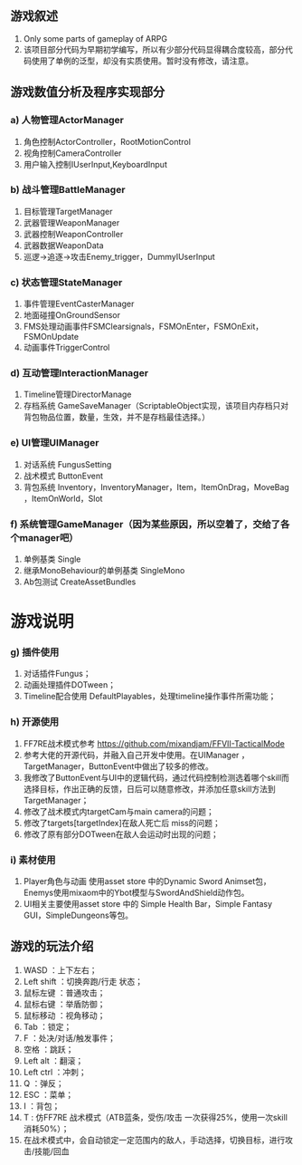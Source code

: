 ## 游戏叙述
1. Only some parts of gameplay of ARPG
1. 该项目部分代码为早期初学编写，所以有少部分代码显得耦合度较高，部分代码使用了单例的泛型，却没有实质使用。暂时没有修改，请注意。

## 游戏数值分析及程序实现部分


### a) 人物管理ActorManager
1. 角色控制ActorController，RootMotionControl
1. 视角控制CameraController
1. 用户输入控制IUserInput,KeyboardInput

### b)	战斗管理BattleManager
1. 目标管理TargetManager
1. 武器管理WeaponManager
1. 武器控制WeaponController
1. 武器数据WeaponData
1. 巡逻->追逐->攻击Enemy_trigger，DummyIUserInput

### c)	状态管理StateManager
1. 事件管理EventCasterManager
1. 地面碰撞OnGroundSensor
1. FMS处理动画事件FSMClearsignals，FSMOnEnter，FSMOnExit，FSMOnUpdate
1. 动画事件TriggerControl

### d)	互动管理InteractionManager
1. Timeline管理DirectorManage
1. 存档系统 GameSaveManager（ScriptableObject实现，该项目内存档只对背包物品位置，数量，生效，并不是存档最佳选择。）

### e)	UI管理UIManager
1. 对话系统 FungusSetting
1. 战术模式 ButtonEvent
1. 背包系统 Inventory，InventoryManager，Item，ItemOnDrag，MoveBag ，ItemOnWorld，Slot
### f)	系统管理GameManager（因为某些原因，所以空着了，交给了各个manager吧）
1. 单例基类 Single
1. 继承MonoBehaviour的单例基类 SingleMono
1. Ab包测试 CreateAssetBundles

# 游戏说明
### g)	插件使用
1. 对话插件Fungus；
1. 动画处理插件DOTween；
1. Timeline配合使用 DefaultPlayables，处理timeline操作事件所需功能；
### h)	开源使用
1. FF7RE战术模式参考 https://github.com/mixandjam/FFVII-TacticalMode
1. 参考大佬的开源代码，并融入自己开发中使用。在UIManager ，TargetManager，ButtonEvent中做出了较多的修改。
1. 我修改了ButtonEvent与UI中的逻辑代码，通过代码控制检测选着哪个skill而选择目标，作出正确的反馈，日后可以随意修改，并添加任意skill方法到TargetManager；
1. 修改了战术模式内targetCam与main camera的问题；
1. 修改了targets[targetIndex]在敌人死亡后 miss的问题；
1. 修改了原有部分DOTween在敌人会运动时出现的问题；

### i)	素材使用
1. Player角色与动画 使用asset store 中的Dynamic Sword Animset包，Enemys使用mixaom中的Ybot模型与SwordAndShield动作包。
1. UI相关主要使用asset store 中的 Simple Health Bar，Simple Fantasy GUI，SimpleDungeons等包。


## 游戏的玩法介绍
1. WASD ：上下左右；
1. Left shift ：切换奔跑/行走 状态；
1. 鼠标左键 ：普通攻击；
1. 鼠标右键 ：举盾防御；
1. 鼠标移动 ：视角移动；
1. Tab ：锁定；
1. F ：处决/对话/触发事件；
1. 空格 ：跳跃；
1. Left alt ：翻滚；
1. Left ctrl ：冲刺；
1. Q ：弹反；
1. ESC ：菜单；
1. I ：背包；
1. T : 仿FF7RE 战术模式（ATB蓝条，受伤/攻击 一次获得25%，使用一次skill消耗50%）；
1. 在战术模式中，会自动锁定一定范围内的敌人，手动选择，切换目标，进行攻击/技能/回血


